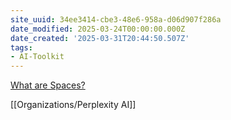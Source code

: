 ```yaml
---
site_uuid: 34ee3414-cbe3-48e6-958a-d06d907f286a
date_modified: 2025-03-24T00:00:00.000Z
date_created: '2025-03-31T20:44:50.507Z'
tags:
- AI-Toolkit
---
```




[What are Spaces?](https://www.perplexity.ai/hub/faq/what-are-spaces)

[[Organizations/Perplexity AI]]



